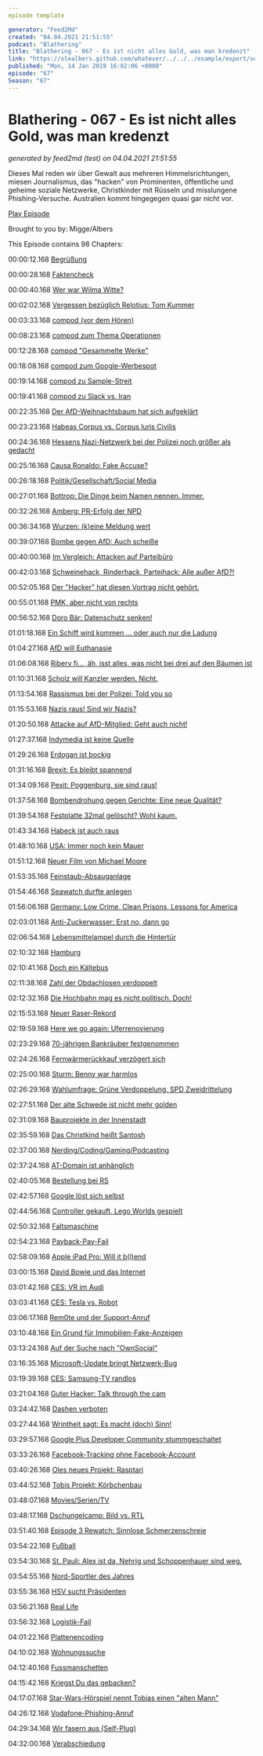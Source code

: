 ```yaml
---
episode template

generator: "Feed2Md"
created: "04.04.2021 21:51:55"
podcast: "Blathering"
title: "Blathering - 067 - Es ist nicht alles Gold, was man kredenzt"
link: "https://olealbers.github.com/whatever/../../../example/export/seasons/4/2019/1/Blathering - 067 - Es ist nicht alles Gold, was man kredenzt.md"
published: "Mon, 14 Jan 2019 16:02:06 +0000"
episode: "67"
Season: "67"
---
```


# Blathering - 067 - Es ist nicht alles Gold, was man kredenzt
_generated by feed2md (test) on 04.04.2021 21:51:55_

Dieses Mal reden wir über Gewalt aus mehreren Himmelsrichtungen, miesen Journalismus, das "hacken" von Prominenten, öffentliche und geheime soziale Netzwerke, Christkinder mit Rüsseln und  misslungene Phishing-Versuche. Australien kommt hingegegen quasi gar nicht vor.

[Play Episode](https://www.blathering.de/podlove/file/662/s/feed/c/mp3/blathering_067.mp3)

Brought to you by: Migge/Albers

This Episode contains 98 Chapters:


00:00:12.168 [Begrüßung]()

00:00:28.168 [Faktencheck]()

00:00:40.168 [Wer war Wilma Witte?](https://www.hamburg.de/contentblob/.../gedachtnis-der-stadt-bd2-nachtrag-witte.pdf)

00:02:02.168 [Vergessen bezüglich Relotius: Tom Kummer](https://de.wikipedia.org/wiki/Tom_Kummer)

00:03:33.168 [compod (vor dem Hören)](https://media.ccc.de/v/35c3-9370-hacking_how_we_see)

00:08:23.168 [compod zum Thema Operationen](https://de.wikipedia.org/wiki/Vitrektomie#Pars-plana-Vitrektomie)

00:12:28.168 [compod "Gesammelte Werke"](https://www.wahlrecht.de/termine.htm)

00:18:08.168 [compod zum Google-Werbespot](https://de.wikipedia.org/wiki/Google_Home)

00:19:14.168 [compod zu Sample-Streit](https://www.youtube.com/watch?v=JlatOPOMlyA)

00:19:41.168 [compod zu Slack vs. Iran](https://www.youtube.com/watch?v=GBvfiCdk-jc)

00:22:35.168 [Der AfD-Weihnachtsbaum hat sich aufgeklärt](https://www.kraftfuttermischwerk.de/blogg/rocco-und-seine-brueder-haben-der-afd-eine-blau-braune-tanne-vor-buerotuer-der-parteizentrale-gestellt-die-medien-rotierten/)

00:23:23.168 [Habeas Corpus vs. Corpus luris Civilis](https://wrint.de/2019/01/03/wr899-corpus-iuris-civilis/)

00:24:36.168 [Hessens Nazi-Netzwerk bei der Polizei noch größer als gedacht](https://www.sueddeutsche.de/politik/hessen-rechtes-polizei-netzwerk-offenbar-groesser-als-bisher-bekannt-1.4282456)

00:25:16.168 [Causa Ronaldo: Fake Accuse?](https://www.businessinsider.de/cristiano-ronaldo-denies-ex-who-alleges-psychopath-liar-2019-1?r=US&IR=T)

00:26:18.168 [Politik/Gesellschaft/Social Media]()

00:27:01.168 [Bottrop: Die Dinge beim Namen nennen. Immer.](https://www.sueddeutsche.de/politik/bottrop-andreas-n-terrorismus-anschlag-1.4273470)

00:32:26.168 [Amberg: PR-Erfolg der NPD](https://www.t-online.de/nachrichten/panorama/kriminalitaet/id_85026116/nach-pruegelorgie-in-amberg-was-hinter-der-angeblichen-buergerwehr-steckt.html)

00:36:34.168 [Wurzen: (k)eine Meldung wert](https://www.mdr.de/sachsen/leipzig/grimma-oschatz-wurzen/ueberfall-silvester-wurzen-100.html)

00:39:07.168 [Bombe gegen AfD: Auch scheiße](http://www.nordbayern.de/politik/sprengstoffattentat-auf-afd-buro-in-sachsen-1.8466231)

00:40:00.168 [Im Vergleich: Attacken auf Parteibüro](https://www.tagesschau.de/inland/angriffe-parteibueros-101.html)

00:42:03.168 [Schweinehack, Rinderhack, Parteihack: Alle außer AfD?!](https://www.heise.de/newsticker/meldung/Parteihack-Persoenliche-Dokumente-Hunderter-deutscher-Politiker-veroeffentlicht-4265180.html)

00:52:05.168 [Der "Hacker" hat diesen Vortrag nicht gehört.](https://media.ccc.de/v/35c3-9716-du_kannst_alles_hacken_du_darfst_dich_nur_nicht_erwischen_lassen)

00:55:01.168 [PMK, aber nicht von rechts](https://netzpolitik.org/2019/doxing-tatverdaechtiger-war-politisch-motiviert-aber-seine-straftaten-sollen-nicht-politisch-motiviert-sein/)

00:56:52.168 [Doro Bär: Datenschutz senken!](https://media.ccc.de/v/35c3-9992-all_your_gesundheitsakten_are_belong_to_us)

01:01:18.168 [Ein Schiff wird kommen … oder auch nur die Ladung](http://www.tagesschau.de/msc-zoe-103.html)

01:04:27.168 [AfD will Euthanasie](http://www.sueddeutsche.de/politik/sozialverbaende-die-afd-wertet-das-leben-von-behinderten-als-nicht-lebenswert-ab-1.3956029)

01:06:08.168 [Ribery fi..., äh, isst alles, was nicht bei drei auf den Bäumen ist](https://www.t-online.de/sport/fussball/bundesliga/id_85038264/meinung-franck-ribery-hat-sich-schon-zu-viele-aussetzer-geleistet.html)

01:10:31.168 [Scholz will Kanzler werden. Nicht.](http://www.spiegel.de/politik/deutschland/spd-olaf-scholz-macht-andeutungen-zu-moeglicher-kanzlerkandidatur-a-1246610.html)

01:13:54.168 [Rassismus bei der Polizei: Told you so](http://www.fr.de/frankfurt/rassismus-bei-der-polizei-polizisten-haben-haeufig-rechte-weltbilder-a-1648534)

01:15:53.168 [Nazis raus! Sind wir Nazis?](https://www.tagesspiegel.de/themen/reportage/hass-im-internet-ein-nazis-raus-und-seine-folgen/23834704.html)

01:20:50.168 [Attacke auf AfD-Mitglied: Geht auch nicht!](https://www.merkur.de/politik/bremen-magnitz-angegriffen-video-widerlegt-afd-version-teilweise-zr-10968771.html)

01:27:37.168 [Indymedia ist keine Quelle](https://bildblog.de/105878/bitte-ausschneiden-und-aufhaengen-indymedia-ist-keine-serioese-quelle/)

01:29:26.168 [Erdogan ist bockig](https://www.taz.de/!5561118/)

01:31:16.168 [Brexit: Es bleibt spannend](https://www.t-online.de/nachrichten/ausland/eu/id_85058610/brexit-debatte-abgeordnete-treiben-may-immer-weiter-in-die-enge.html)

01:34:09.168 [Pexit: Poggenburg, sie sind raus!](https://www.tagesschau.de/inland/afd-poggenburg-115.html)

01:37:58.168 [Bombendrohung gegen Gerichte: Eine neue Qualität?](https://www.tagesschau.de/inland/bombendrohungen-landgerichte-101.html)

01:39:54.168 [Festplatte 32mal gelöscht? Wohl kaum.](https://dban.org/)

01:43:34.168 [Habeck ist auch raus](https://www.tagesspiegel.de/politik/robert-habeck-gruenen-chef-meldet-sich-von-twitter-und-facebook-ab/23834916.html)

01:48:10.168 [USA: Immer noch kein Mauer](https://twitter.com/arlenparsa/status/1083465755990155264)

01:51:12.168 [Neuer Film von Michael Moore](https://www.youtube.com/watch?v=0iBtsOnCYeo)

01:53:35.168 [Feinstaub-Absauganlage](http://www.spiegel.de/auto/aktuell/kiel-testet-stickoxid-absauganlage-gegen-dieselfahrverbot-a-1247524.html)

01:54:46.168 [Seawatch durfte anlegen](https://www.bento.de/politik/seawatch-deutsche-schiffe-duerfen-fluechtlinge-nach-malta-bringen-a-bcf55bac-1167-4669-86fb-c0b048ac006b)

01:56:06.168 [Germany: Low Crime, Clean Prisons, Lessons for America](https://www.youtube.com/watch?v=wtV5ev6813I)

02:03:01.168 [Anti-Zuckerwasser: Erst no, dann go](https://www.ndr.de/nachrichten/hamburg/Amt-lenkt-ein-Lemonaid-darf-Limo-bleiben,lemonaid104.html)

02:06:54.168 [Lebensmittelampel durch die Hintertür](https://www.waz.de/wirtschaft/naehrwertkennzeichnung-iglo-und-danone-machen-den-anfang-id216163511.html)

02:10:32.168 [Hamburg]()

02:10:41.168 [Doch ein Kältebus](https://twitter.com/hinz_und_kunzt/status/1081152224020041733)

02:11:38.168 [Zahl der Obdachlosen verdoppelt](https://www.hamburg1.de/nachrichten/38838/Zahl_der_Obdachlosen_verdoppelt.html)

02:12:32.168 [Die Hochbahn mag es nicht politisch. Doch!](http://www.taz.de/!5559768/)

02:15:53.168 [Neuer Raser-Rekord](https://www.presseportal.de/blaulicht/pm/6337/4162784)

02:19:59.168 [Here we go again: Uferrenovierung](https://twitter.com/tmigge/status/1083705284453978112)

02:23:29.168 [70-jährigen Bankräuber festgenommen](https://www.t-online.de/nachrichten/panorama/kriminalitaet/id_85067168/hamburg-polizei-nimmt-70-jaehrigen-bankraeuber-fest.html)

02:24:26.168 [Fernwärmerückkauf verzögert sich](https://www.ndr.de/nachrichten/hamburg/Kerstan-Fernwaerme-Rueckkauf-verzoegert-sich,fernwaerme198.html)

02:25:00.168 [Sturm: Benny war harmlos](https://www.ndr.de/nachrichten/Tief-Benjamin-Ueberschwemmung-an-Ostseekueste,wetter4230.html)

02:26:29.168 [Wahlumfrage: Grüne Verdoppelung, SPD Zweidrittelung](https://www.wahlrecht.de/umfragen/landtage/hamburg.htm)

02:27:51.168 [Der alte Schwede ist nicht mehr golden](http://www.spiegel.de/panorama/hamburg-unbekannt-vergolden-findling-alter-schwede-a-1246252.html)

02:31:09.168 [Bauprojekte in der Innenstadt](http://www.spiegel.de/wirtschaft/unternehmen/rene-benko-kauft-gaensemarktpassage-in-hamburg-a-1247211.html)

02:35:59.168 [Das Christkind heißt Santosh](https://www.ndr.de/nachrichten/hamburg/Hagenbecks-Baby-Elefant-heisst-Santosh,elefantenbaby376.html)

02:37:00.168 [Nerding/Coding/Gaming/Podcasting]()

02:37:24.168 [AT-Domain ist anhänglich](https://twitter.com/stammtischphilo/status/1080452173803208704)

02:40:05.168 [Bestellung bei RS](https://twitter.com/stammtischphilo/status/1080740173212717056)

02:42:57.168 [Google löst sich selbst](https://twitter.com/tibor/status/1081458285042114560)

02:44:56.168 [Controller gekauft, Lego Worlds gespielt](https://de.wikipedia.org/wiki/Lego_Worlds)

02:50:32.168 [Faltsmaschine](https://www.golem.de/news/heimautomatisierung-foldimate-legt-die-waesche-zusammen-1901-138535.html)

02:54:23.168 [Payback-Pay-Fail](https://www.payback.de/app/pay)

02:58:09.168 [Apple iPad Pro: Will it b(l)end](https://www.zdnet.de/88351027/ipad-pro-apple-rechtfertigt-verbogenes-gehaeuse/)

03:00:15.168 [David Bowie und das Internet](https://www.youtube.com/watch?v=LaHcOs7mhfU)

03:01:42.168 [CES: VR im Audi](https://www.youtube.com/watch?v=Uv_SjRCxeqg)

03:03:41.168 [CES: Tesla vs. Robot](https://www.t-online.de/digital/id_85052166/roboter-unfall-auf-der-ces-promobot-wehrt-sich-gegen-fake-vorwuerfe.html)

03:06:17.168 [Rem0te und der Support-Anruf](https://threadreaderapp.com/thread/1082650738927591425.html)

03:10:48.168 [Ein Grund für Immobilien-Fake-Anzeigen](https://threadreaderapp.com/thread/1082748433402867712.html)

03:13:24.168 [Auf der Suche nach "OwnSocial"](https://humhub.org/de)

03:16:35.168 [Microsoft-Update bringt Netzwerk-Bug](https://www.heise.de/newsticker/meldung/Windows-7-Updates-KB4480970-und-KB4480960-verursachen-Netzwerkprobleme-4270472.html)

03:19:39.168 [CES: Samsung-TV randlos](https://video.golem.de/audio-video/22304/samsung-micro-led-tv-angesehen-ces-2019.html)

03:21:04.168 [Guter Hacker: Talk through the cam](https://www.golem.de/news/hacker-achtung-ich-spreche-durch-deine-gehackte-kamera-1901-138643.html)

03:24:42.168 [Dashen verboten](http://www.spiegel.de/netzwelt/web/amazon-dash-buttons-gericht-verbietet-wlan-bestellknoepfe-a-1247429.html)

03:27:44.168 [Wrintheit sagt: Es macht (doch) Sinn!](http://www.sprachlog.de/2010/01/28/max-frisch-macht-sinn-2/)

03:29:57.168 [Google Plus Developer Community stummgeschaltet](https://onlinemarketing.de/news/google-plus-shutdown-api-termin)

03:33:26.168 [Facebook-Tracking ohne Facebook-Account](https://media.ccc.de/v/35c3-9941-how_facebook_tracks_you_on_android)

03:40:26.168 [Oles neues Projekt: Rasptari](https://twitter.com/stammtischphilo/status/1084042880082169856)

03:44:52.168 [Tobis Projekt: Körbchenbau](https://twitter.com/tmigge/status/1084067677541421056)

03:48:07.168 [Movies/Serien/TV]()

03:48:17.168 [Dschungelcamp: Bild vs. RTL](https://bildblog.de/105879/warum-bild-ploetzlich-gegen-das-dschungelcamp-hatet/)

03:51:40.168 [Episode 3 Rewatch: Sinnlose Schmerzenschreie](https://www.youtube.com/watch?v=YzKvU6g1f4g)

03:54:22.168 [Fußball]()

03:54:30.168 [St. Pauli: Alex ist da, Nehrig und Schoppenhauer sind weg.](https://www.fcstpauli.com/news/alexander-meier-vor-dem-trainingsauftakt-beim-fc-st-pauli/)

03:54:55.168 [Nord-Sportler des Jahres](https://www.ndr.de/sport/Nordsportler-,sportlerwahl328.html)

03:55:36.168 [HSV sucht Präsidenten](https://www.mopo.de/sport/hsv/jansen--hunke--hartmann-heisser-kampf-beim-hsv--wer-wird-praesident--31734690)

03:56:21.168 [Real Life]()

03:56:32.168 [Logistik-Fail](https://twitter.com/stammtischphilo/status/1082680901027446785)

04:01:22.168 [Plattenencoding](https://www.amazon.de/Camry-Kompaktanlage-Plattenspieler-Stereoanlage-FERNBEDIENUNG-Platenspieler/dp/B00ILHGDT6)

04:10:02.168 [Wohnungssuche](https://twitter.com/stammtischphilo/status/1082964205194698752)

04:12:40.168 [Fussmanschetten](https://twitter.com/tmigge/status/1082904965281169408)

04:15:42.168 [Kriegst Du das gebacken?](https://twitter.com/stammtischphilo/status/1084003781791137792)

04:17:07.168 [Star-Wars-Hörspiel nennt Tobias einen "alten Mann"](https://www.tchibo.de/hoerspiel-box-star-wars-episode-ivi-p400079102.html)

04:26:12.168 [Vodafone-Phishing-Anruf](https://twitter.com/stammtischphilo/status/1082940679523831808)

04:29:34.168 [Wir fasern aus (Self-Plug)](https://www.tobiasmigge.de/2019/01/08/2read-110-geheime-botschaften/)

04:32:00.168 [Verabschiedung]()


